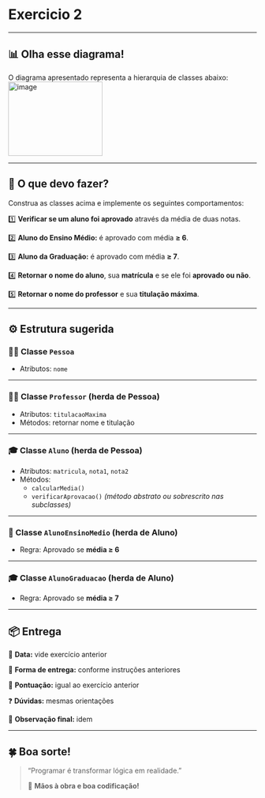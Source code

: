 
# Exercicio 2 

---
## 📊 Olha esse diagrama!

O diagrama apresentado representa a hierarquia de classes abaixo:
<br/>
<img width="191" height="150" alt="image" src="https://github.com/user-attachments/assets/c4065a64-ef19-4d4d-84b9-daee22eaa145" />

---

## 🧩 O que devo fazer?

Construa as classes acima e implemente os seguintes comportamentos:

1️⃣ **Verificar se um aluno foi aprovado** através da média de duas notas.  

2️⃣ **Aluno do Ensino Médio:** é aprovado com média **≥ 6**.  

3️⃣ **Aluno da Graduação:** é aprovado com média **≥ 7**.  

4️⃣ **Retornar o nome do aluno**, sua **matrícula** e se ele foi **aprovado ou não**.  

5️⃣ **Retornar o nome do professor** e sua **titulação máxima**.  

---

## ⚙️ Estrutura sugerida

### 🧍‍♂️ Classe `Pessoa`
- Atributos: `nome`

---

### 👨‍🏫 Classe `Professor` (herda de Pessoa)
- Atributos: `titulacaoMaxima`  
- Métodos: retornar nome e titulação

---

### 🎓 Classe `Aluno` (herda de Pessoa)
- Atributos: `matricula`, `nota1`, `nota2`  
- Métodos:  
  - `calcularMedia()`  
  - `verificarAprovacao()` *(método abstrato ou sobrescrito nas subclasses)*

---

### 🏫 Classe `AlunoEnsinoMedio` (herda de Aluno)
- Regra: Aprovado se **média ≥ 6**

---

### 🎓 Classe `AlunoGraduacao` (herda de Aluno)
- Regra: Aprovado se **média ≥ 7**

---

## 📦 Entrega

📅 **Data:** vide exercício anterior  

📨 **Forma de entrega:** conforme instruções anteriores  

🏁 **Pontuação:** igual ao exercício anterior  

❓ **Dúvidas:** mesmas orientações  

📝 **Observação final:** idem  

---

## 🍀 Boa sorte!

> “Programar é transformar lógica em realidade.”  
>
> 🚀 **Mãos à obra e boa codificação!**
